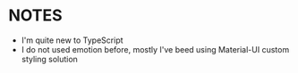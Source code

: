 # NOTES

- I'm quite new to TypeScript
- I do not used emotion before, mostly I've beed using Material-UI custom styling solution
